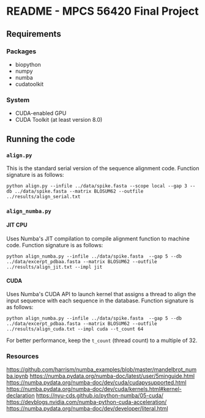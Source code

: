 # README - MPCS 56420 Final Project

## Requirements

### Packages

* biopython
* numpy
* numba
* cudatoolkit

### System

* CUDA-enabled GPU
* CUDA Toolkit (at least version 8.0)

## Running the code

### `align.py`

This is the standard serial version of the sequence alignment code. Function signature is as follows:

```console
python align.py --infile ../data/spike.fasta --scope local --gap 3 --db ../data/spike.fasta --matrix BLOSUM62 --outfile ../results/align_serial.txt
```

### `align_numba.py`

#### JIT CPU

Uses Numba's JIT compilation to compile alignment function to machine code. Function signature is as follows:

```console
python align_numba.py --infile ../data/spike.fasta  --gap 5 --db ../data/excerpt_pdbaa.fasta --matrix BLOSUM62 --outfile ../results/align_jit.txt --impl jit
```

#### CUDA

Uses Numba's CUDA API to launch kernel that assigns a thread to align the input sequence with each sequence in the database. Function signature is as follows:

```console
python align_numba.py --infile ../data/spike.fasta  --gap 5 --db ../data/excerpt_pdbaa.fasta --matrix BLOSUM62 --outfile ../results/align_cuda.txt --impl cuda --t_count 64
```

For better performance, keep the `t_count` (thread count) to a multiple of 32.

### Resources

https://github.com/harrism/numba_examples/blob/master/mandelbrot_numba.ipynb
https://numba.pydata.org/numba-doc/latest/user/5minguide.html
https://numba.pydata.org/numba-doc/dev/cuda/cudapysupported.html
https://numba.pydata.org/numba-doc/dev/cuda/kernels.html#kernel-declaration
https://nyu-cds.github.io/python-numba/05-cuda/
https://devblogs.nvidia.com/numba-python-cuda-acceleration/
https://numba.pydata.org/numba-doc/dev/developer/literal.html
